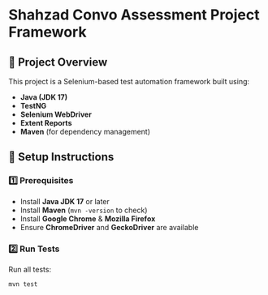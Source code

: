 # Shahzad Convo Assessment Project Framework  

## 📌 Project Overview  
This project is a Selenium-based test automation framework built using:  
- **Java (JDK 17)**  
- **TestNG**  
- **Selenium WebDriver**  
- **Extent Reports**  
- **Maven** (for dependency management)  

## 🚀 Setup Instructions  

### **1️⃣ Prerequisites**  
- Install **Java JDK 17** or later  
- Install **Maven** (`mvn -version` to check)  
- Install **Google Chrome** & **Mozilla Firefox**  
- Ensure **ChromeDriver** and **GeckoDriver** are available  

### **2️⃣ Run Tests**  
Run all tests:  
```sh
mvn test
